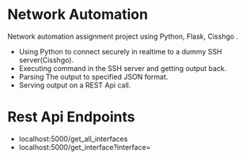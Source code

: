 # Network Automation

Network automation assignment project using Python, Flask, Cisshgo .

  - Using Python to connect securely in realtime to a dummy SSH server(Cisshgo).
  - Executing command in the SSH server and getting output back.
  - Parsing The output to specified JSON format.
  - Serving output on a REST Api call.

# Rest Api Endpoints

  - localhost:5000/get_all_interfaces
  - localhost:5000/get_interface?interface=<interface name>